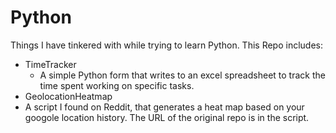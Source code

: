 # Python
Things I have tinkered with while trying to learn Python.  This Repo includes:
* TimeTracker
  * A simple Python form that writes to an excel spreadsheet to track the time spent working on specific tasks.
 * GeolocationHeatmap
  * A script I found on Reddit, that generates a heat map based on your googole location history.  The URL of the original repo is in the script.
